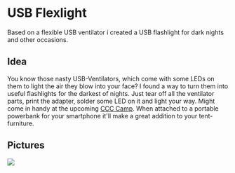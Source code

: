 # USB Flexlight

Based on a flexible USB ventilator i created a USB flashlight for dark nights and other occasions.

## Idea

You know those nasty USB-Ventilators, which come with some LEDs on them to light the air they blow into your face? I found a way to turn them into useful flashlights for the darkest of nights. Just tear off all the ventilator parts, print the adapter, solder some LED on it and light your way. Might come in handy at the upcoming [CCC Camp](https://events.ccc.de/camp/2015/). When attached to a portable powerbank for your smartphone it'll make a great addition to your tent-furniture.

## Pictures

![](http://i.imgur.com/qsYrqPU.jpg)
